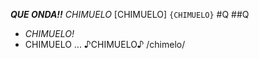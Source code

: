 *****QUE ONDA!!*****
_CHIMUELO_
[CHIMUELO]
```{CHIMUELO}```
#Q
##Q
- *CHIMUELO!*
- CHIMUELO ...
♪CHIMUELO♪
/chimelo/ 
